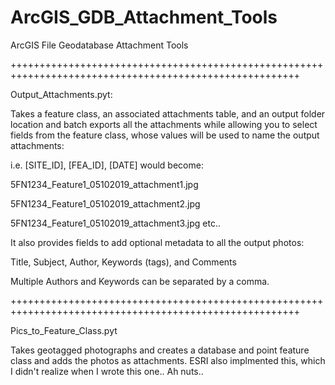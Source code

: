 # ArcGIS_GDB_Attachment_Tools
ArcGIS File Geodatabase Attachment Tools

++++++++++++++++++++++++++++++++++++++++++++++++++++++++++++++++++++++++++++++++++++++++++++++++++++++++

Output_Attachments.pyt:

Takes a feature class, an associated attachments table, and an output folder location and batch exports all the attachments while allowing you to select fields from the feature class, whose values will be used to name the output attachments:

i.e.  [SITE_ID], [FEA_ID], [DATE] would become:

5FN1234_Feature1_05102019_attachment1.jpg

5FN1234_Feature1_05102019_attachment2.jpg

5FN1234_Feature1_05102019_attachment3.jpg    etc..

It also provides fields to add optional metadata to all the output photos:

Title, Subject, Author, Keywords (tags), and Comments

Multiple Authors and Keywords can be separated by a comma.



++++++++++++++++++++++++++++++++++++++++++++++++++++++++++++++++++++++++++++++++++++++++++++++++++++++++

Pics_to_Feature_Class.pyt

Takes geotagged photographs and creates a database and point feature class and adds the photos as attachments.
ESRI also implmented this, which I didn't realize when I wrote this one.. Ah nuts..

